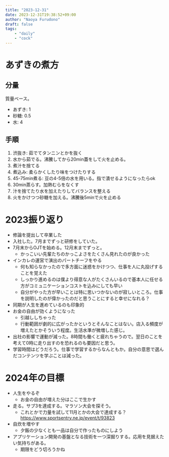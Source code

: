 ```yaml
---
title: "2023-12-31"
date: 2023-12-31T19:38:52+09:00
author: "Naoya Furudono"
draft: false
tags:
    - "daily"
    - "cock"
---
```


# あずきの煮方

## 分量

質量ベース。

- あずき: 1
- 砂糖: 0.5
- 水: 4

## 手順

1. 渋抜き: 茹でてタンニンとかを抜く
  1. 水から茹でる。沸騰してから20min蓋をして火を止める。
  1. 煮汁を捨てる
1. 煮込み: 柔らかくしたり味をつけたりする
  1. 45-75min煮る: 豆の4-5倍の水を用いる。指で潰せるようになったらok
  1. 30min蒸らす。加熱むらをなくす
  1. 汁を捨てたり水を加えたりしてバランスを整える
  1. 火をかけつつ砂糖を加える。沸騰後5minで火を止める

# 2023振り返り

- 修論を提出して卒業した
- 入社した。7月までずっと研修をしていた。
- 7月末からOJTを始める。12月末までずっと。
  - かっこいい先輩たちのかっこよさをたくさん見れたのが良かった
- インカレの運営で演出のパートチーフをやる
  - 何も知らなかったので多方面に迷惑をかけつつ、仕事を人に丸投げすることを覚えた
  - しっかり進めるのは僕より得意な人がたくさんいるので基本人に任せる方がコミュニケーションコストを込みにしても早い
  - 自分がやった方が早いことは特に思いつかないのが寂しいところ。仕事を説明したのが偉かったのだと思うことにすると幸せになれる？
- 同期が人生を進めているのも印象的
- お金の自由が効くようになった
  - 引越ししちゃった
  - 行動範囲が劇的に広がったかというとそんなことはない。店入る頻度が増えたとかそういう程度。生活水準が微増した感じ。
- 出社の影響で運動が減った。8時間も働くと疲れちゃうので。翌日のことを考えて0時に走り出すのを恐れるのも要因だと思う。
- 学習時間はどうだろう。仕事で学習するからなんともか。自分の意思で選んだコンテンツを学ぶことは減った。

# 2024年の目標

- 人生をやるぞ
  - お金の自由が増えた分はここで生かす
- 走る。サブ3を達成する。マラソン大会を探そう。
  - これとかで力量を試して11月とかの大会で達成する？ https://www.sportsentry.ne.jp/event/t/93823
- 自炊を増やす
  - 夕飯の少なくとも一品は自分で作ったものにしよう
- アプリケーション開発の基盤となる技術を一つ深掘りする。応用を見据えたい気持ちがある。
  - 期限をどう切ろうかね

